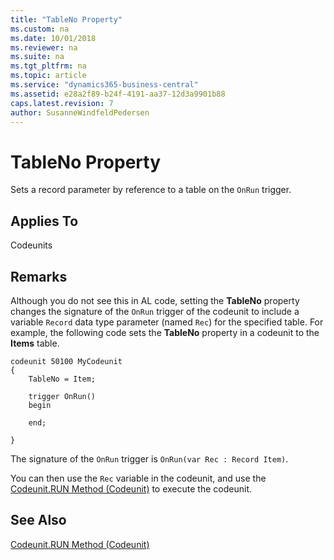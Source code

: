 ```yaml
---
title: "TableNo Property"
ms.custom: na
ms.date: 10/01/2018
ms.reviewer: na
ms.suite: na
ms.tgt_pltfrm: na
ms.topic: article
ms.service: "dynamics365-business-central"
ms.assetid: e28a2f89-b24f-4191-aa37-12d3a9901b88
caps.latest.revision: 7
author: SusanneWindfeldPedersen
---
```


 

# TableNo Property

Sets a record parameter by reference to a table on the `OnRun` trigger. 
  
## Applies To

Codeunits  
  
## Remarks

Although you do not see this in AL code, setting the **TableNo** property changes the signature of the `OnRun` trigger of the codeunit to include a variable `Record` data type parameter (named `Rec`) for the specified table. For example, the following code sets the **TableNo** property in a codeunit to the **Items** table.

```
codeunit 50100 MyCodeunit
{
    TableNo = Item;

    trigger OnRun()
    begin
        
    end;

}
```

The signature of the `OnRun` trigger is `OnRun(var Rec : Record Item)`. 

You can then use the `Rec` variable in the codeunit, and use the [Codeunit.RUN Method \(Codeunit\)](../methods/devenv-codeunit.RUN-method-codeunit.md) to execute the codeunit.  
  
## See Also  
 [Codeunit.RUN Method \(Codeunit\)](../methods/devenv-codeunit.RUN-method-codeunit.md)